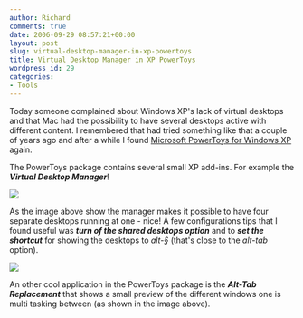 ```yaml
---
author: Richard
comments: true
date: 2006-09-29 08:57:21+00:00
layout: post
slug: virtual-desktop-manager-in-xp-powertoys
title: Virtual Desktop Manager in XP PowerToys
wordpress_id: 29
categories:
- Tools
---
```


Today someone complained about Windows XP's lack of virtual desktops and that Mac had the possibility to have several desktops active with different content. I remembered that had tried something like that a couple of years ago and after a while I found [Microsoft PowerToys for Windows XP](http://www.microsoft.com/windowsxp/downloads/powertoys/xppowertoys.mspx) again. 

The PowerToys package contains several small XP add-ins. For example the _**Virtual Desktop Manager**_!

[![](http://richardhallgren.com/blog/wp-content/uploads/2006/09/WindowsLiveWriter/VirtualDesktopManagerinXPPowerToys_9965/desktops.jpg)](http://richardhallgren.com/blog/wp-content/uploads/2006/09/WindowsLiveWriter/VirtualDesktopManagerinXPPowerToys_9965/desktops%5B1%5D.jpg)  

As the image above show the manager makes it possible to have four separate desktops running at one - nice! A few configurations tips that I found useful was **_turn of the shared desktops option_** and to _**set the shortcut**_ for showing the desktops to _alt-§_ (that's close to the _alt-tab_ option).

[![](http://richardhallgren.com/blog/wp-content/uploads/2006/09/WindowsLiveWriter/VirtualDesktopManagerinXPPowerToys_9965/multitask.jpg)](http://richardhallgren.com/blog/wp-content/uploads/2006/09/WindowsLiveWriter/VirtualDesktopManagerinXPPowerToys_9965/multitask%5B1%5D.jpg)

An other cool application in the PowerToys package is the _**Alt-Tab Replacement**_ that shows a small preview of the different windows one is multi tasking between (as shown in the image above).

